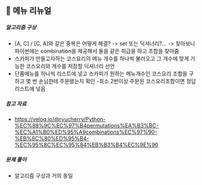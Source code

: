 ## 📝 메뉴 리뉴얼
##### 알고리즘 구상
- [A, C] / [C, A]와 같은 중복은 어떻게 해결? -> set 또는 딕셔너리?... -> 찾아보니 파이썬에는 combination을 제공해서 둘을 같은 취급을 하고 조합을 찾아줌
- 스카피가 만들고자하는 코스요리의 메뉴 개수를 하나씩 불러오고 그 개수에 맞게 가능한 코스요리와 개수를 저장할 딕셔너리 선언
- 단품메뉴를 하나씩 리스트에 넣고 스카피가 원하는 메뉴개수인 코스요리 조합을 구하고 몇 번 손님한테 주문됐는지 확인
-최소 2번이상 주문된 코스요리조합이면 정답리스트에 넣음

##### 참고 자료
- https://velog.io/@ryucherry/Python-%EC%88%9C%EC%97%B4permutations%EA%B3%BC-%EC%A1%B0%ED%95%A9combinations%EC%97%90-%EB%8C%80%ED%95%B4-%EC%95%8C%EC%95%84%EB%B3%B4%EC%9E%90

##### 문제 풀이
- 알고리즘 구상과 거의 동일
